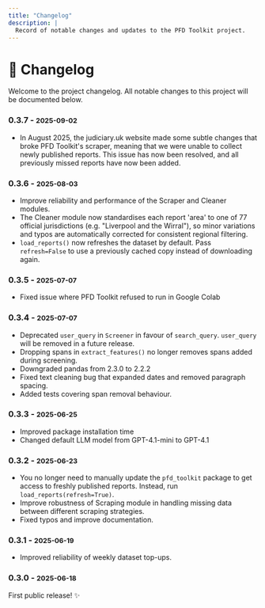 ```yaml
---
title: "Changelog"
description: |
  Record of notable changes and updates to the PFD Toolkit project.
---
```


# 📆 Changelog

Welcome to the project changelog. All notable changes to this project will be documented below.


### 0.3.7 - <small>2025-09-02</small>
* In August 2025, the judiciary.uk website made some subtle changes that broke PFD Toolkit's scraper, meaning that we were unable to collect newly published reports. This issue has now been resolved, and all previously missed reports have now been added.

### 0.3.6 - <small>2025-08-03</small>
* Improve reliability and performance of the Scraper and Cleaner modules. 
* The Cleaner module now standardises each report 'area' to one of 77 official jurisdictions (e.g. "Liverpool and the Wirral"), so minor variations and typos are automatically corrected for consistent regional filtering.
* `load_reports()` now refreshes the dataset by default. Pass `refresh=False` to use a previously cached copy instead of downloading again.


### 0.3.5 - <small>2025-07-07</small>
* Fixed issue where PFD Toolkit refused to run in Google Colab

### 0.3.4 - <small>2025-07-07</small>
* Deprecated `user_query` in `Screener` in favour of `search_query`. `user_query` will be removed in a future release.
* Dropping spans in `extract_features()` no longer removes spans added during screening.
* Downgraded pandas from 2.3.0 to 2.2.2
* Fixed text cleaning bug that expanded dates and removed paragraph spacing.
* Added tests covering span removal behaviour.

### 0.3.3 - <small>2025-06-25</small>
* Improved package installation time
* Changed default LLM model from GPT-4.1-mini to GPT-4.1

### 0.3.2 - <small>2025-06-23</small>
* You no longer need to manually update the `pfd_toolkit` package to get access to freshly published reports. Instead, run `load_reports(refresh=True)`.
* Improve robustness of Scraping module in handling missing data between different scraping strategies.
* Fixed typos and improve documentation.

### 0.3.1 - <small>2025-06-19</small>
* Improved reliability of weekly dataset top-ups.


### 0.3.0 - <small>2025-06-18</small>
First public release! ✨


<!-- 
## [0.3.0] – 2025-07-01

=== "✨ Highlights"
    - 🖇️ Refactored API for more modular LLM integration.
    - 🐛 Fixed intermittent crash on empty PFD report uploads.

=== "📝 Details"
    - **Added:** New `produce_spans` flag for detailed span extraction during LLM-powered feature extraction.
    - **Changed:** Unified the feature extraction and theme assignment APIs—breaking change, see migration below.
    - **Fixed:** Empty DataFrame uploads now return a user-friendly error instead of crashing.
    - **Docs:** Improved developer guide for custom extractors.

!!! Important
    **Breaking change in 0.3.0:**  
    The feature extraction API now requires explicit column selection. Old scripts may fail.


???+ note "Migration Guidance"
    Update your function calls from:
    ```python
    extractor.extract_features(reports)
    ```
    to:
    ```python
    extractor.extract_features(reports, include_date=True, include_concerns=True)
    ```
    See the [API reference](api.md) for details.

---

## [0.2.0] – 2025-05-20

- 🧱 Initial LLM feature extraction  
- 📑 Thematic assignment proof-of-concept  
- 🛠️ Improved error handling for malformed reports

---

## [0.1.0] – 2025-04-14

- 🎉 First release: dataset loader, basic extraction, manual theme labelling

--- -->